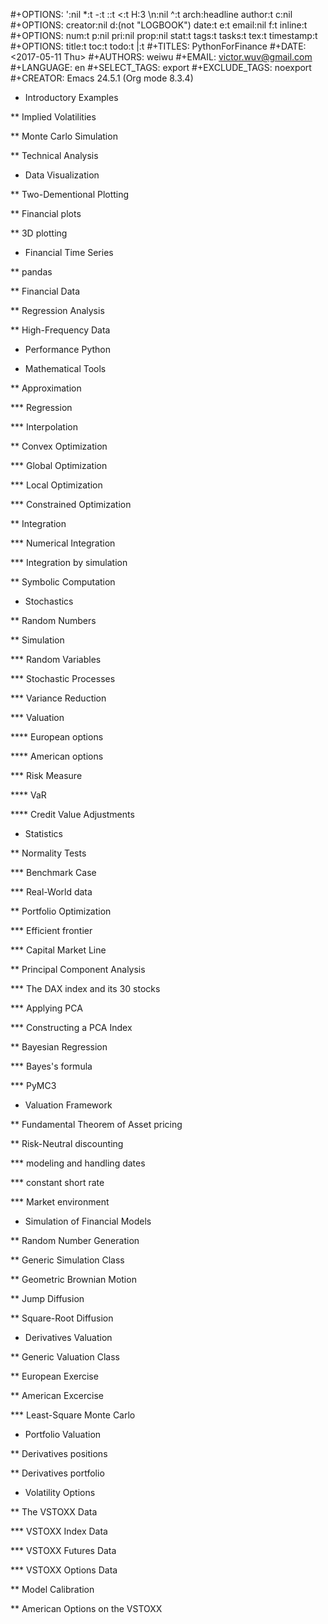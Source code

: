 #+OPTIONS: ':nil *:t -:t ::t <:t H:3 \n:nil ^:t arch:headline author:t c:nil
#+OPTIONS: creator:nil d:(not "LOGBOOK") date:t e:t email:nil f:t inline:t
#+OPTIONS: num:t p:nil pri:nil prop:nil stat:t tags:t tasks:t tex:t timestamp:t
#+OPTIONS: title:t toc:t todo:t |:t
#+TITLES: PythonForFinance
#+DATE: <2017-05-11 Thu>
#+AUTHORS: weiwu
#+EMAIL: victor.wuv@gmail.com
#+LANGUAGE: en
#+SELECT_TAGS: export
#+EXCLUDE_TAGS: noexport
#+CREATOR: Emacs 24.5.1 (Org mode 8.3.4)

* Introductory Examples

** Implied Volatilities

** Monte Carlo Simulation

** Technical Analysis

* Data Visualization

** Two-Dementional Plotting

** Financial plots

** 3D plotting

* Financial Time Series

** pandas

** Financial Data

** Regression Analysis

** High-Frequency Data

* Performance Python

* Mathematical Tools

** Approximation

*** Regression

*** Interpolation

** Convex Optimization

*** Global Optimization

*** Local Optimization

*** Constrained Optimization

** Integration

*** Numerical Integration

*** Integration by simulation

** Symbolic Computation

* Stochastics

** Random Numbers

** Simulation

*** Random Variables

*** Stochastic Processes

*** Variance Reduction

*** Valuation

**** European options

**** American options

*** Risk Measure

**** VaR

**** Credit Value Adjustments

* Statistics

** Normality Tests

*** Benchmark Case

*** Real-World data

** Portfolio Optimization

*** Efficient frontier

*** Capital Market Line

** Principal Component Analysis

*** The DAX index and its 30 stocks

*** Applying PCA

*** Constructing a PCA Index

** Bayesian Regression

*** Bayes's formula

*** PyMC3

* Valuation Framework

** Fundamental Theorem of Asset pricing

** Risk-Neutral discounting

*** modeling and handling dates

*** constant short rate

*** Market environment

* Simulation of Financial Models

** Random Number Generation

** Generic Simulation Class

** Geometric Brownian Motion

** Jump Diffusion

** Square-Root Diffusion

* Derivatives Valuation

** Generic Valuation Class

** European Exercise

** American Excercise

*** Least-Square Monte Carlo

* Portfolio Valuation

** Derivatives positions

** Derivatives portfolio

* Volatility Options

** The VSTOXX Data

*** VSTOXX Index Data

*** VSTOXX Futures Data

*** VSTOXX Options Data

** Model Calibration

** American Options on the VSTOXX
